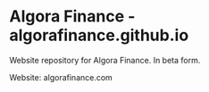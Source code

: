# Algora Finance - algorafinance.github.io 

Website repository for Algora Finance. In beta form. 

Website: algorafinance.com
